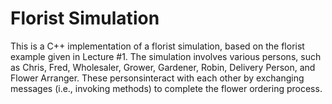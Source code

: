 # Florist Simulation
This is a C++ implementation of a florist simulation, based on the florist example given in Lecture #1. The simulation involves various persons, such as Chris, Fred, Wholesaler, Grower, Gardener, Robin, Delivery Person, and Flower Arranger. These personsinteract with each other by exchanging messages (i.e., invoking methods) to complete the flower ordering process.
